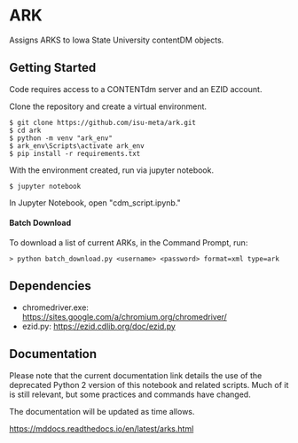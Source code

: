 ARK
====

Assigns ARKS to Iowa State University contentDM objects. 


Getting Started
----------------

Code requires access to a CONTENTdm server and an EZID account.

Clone the repository and create a virtual environment.

``` {.sourceCode .console}
$ git clone https://github.com/isu-meta/ark.git
$ cd ark
$ python -m venv "ark_env"
$ ark_env\Scripts\activate ark_env
$ pip install -r requirements.txt
```

With the environment created, run via jupyter notebook.

``` {.sourceCode .console}
$ jupyter notebook
```

In Jupyter Notebook, open "cdm_script.ipynb."

#### Batch Download

To download a list of current ARKs, in the Command Prompt, run:

``` {.sourceCode .console}
> python batch_download.py <username> <password> format=xml type=ark
```

Dependencies
-------------

* chromedriver.exe: https://sites.google.com/a/chromium.org/chromedriver/
* ezid.py: https://ezid.cdlib.org/doc/ezid.py

Documentation
--------------

Please note that the current documentation link details the use of
the deprecated Python 2 version of this notebook and related scripts.
Much of it is still relevant, but some practices and commands have changed.

The documentation will be updated as time allows.

https://mddocs.readthedocs.io/en/latest/arks.html

